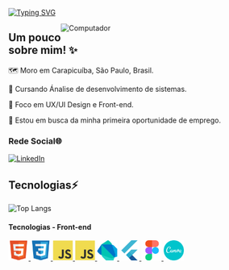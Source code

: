 <a href="https://git.io/typing-svg"><img src="https://readme-typing-svg.demolab.com?font=Poppins&weight=600&size=25&pause=1000&color=5F0CF7&random=false&width=435&lines=Ol%C3%A1%2C+sou+a+Dayane+Moreira!" alt="Typing SVG" /></a>

<img src="https://raw.githubusercontent.com/MicaelliMedeiros/micaellimedeiros/master/image/computer-illustration.png" min-width="400px" max-width="400px" width="400px" align="right" alt="Computador">

## Um pouco sobre mim! ✨

🗺 Moro em Carapicuíba, São Paulo, Brasil. 

🌱 Cursando Ánalise de desenvolvimento de sistemas.

🧠 Foco em UX/UI Design e Front-end.

🎯 Estou em busca da minha primeira oportunidade de emprego.

### Rede Social🌐
[![LinkedIn](https://img.shields.io/badge/LinkedIn-%230077B5.svg?logo=linkedin&logoColor=white)](https://www.linkedin.com/in/dayanesm/)

## Tecnologias⚡

![Top Langs](https://github-readme-stats.vercel.app/api/top-langs/?username=Dayane05&layout=compact&theme=transparent&hide_progress=false)

<div>
  <h4>Tecnologias - Front-end</h4>
  <a href="https://github.com/Dayane05?tab=repositories">
    <img src="https://github.com/Arthur-Mendes-M/Arthur-Mendes-M/blob/main/.github/html5-original.svg" width="40" title="HTML5" />
    <img src="https://github.com/Arthur-Mendes-M/Arthur-Mendes-M/blob/main/.github/css3-original.svg" width="40" title="CSS3" />
    <img src="https://github.com/Arthur-Mendes-M/Arthur-Mendes-M/blob/main/.github/javascript-original.svg" width="40" title="Javascript" />
    <img src="https://github.com/Arthur-Mendes-M/Arthur-Mendes-M/blob/main/.github/javascript-original.svg" width="40" title="Javascript" />
    <img src="https://github.com/Arthur-Mendes-M/Arthur-Mendes-M/blob/main/.github/dart-original.svg" width="40" title="Dart" />
    <img src="https://github.com/Arthur-Mendes-M/Arthur-Mendes-M/blob/main/.github/flutter-original.svg" width="40" title="Flutter" />
    <img src="https://github.com/Arthur-Mendes-M/Arthur-Mendes-M/blob/main/.github/figma-original.svg" width="40" title="Figma" />
    <img src="https://github.com/Arthur-Mendes-M/Arthur-Mendes-M/blob/main/.github/canva-original.svg" width="40" title="Canva" />
  </a>
</div>
